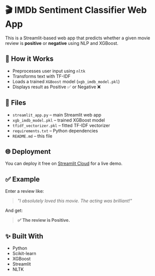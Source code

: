 # 🎬 IMDb Sentiment Classifier Web App

This is a Streamlit-based web app that predicts whether a given movie review is **positive** or **negative** using NLP and XGBoost.

## 🚀 How it Works

- Preprocesses user input using `nltk`
- Transforms text with TF-IDF
- Loads a trained `XGBoost` model (`xgb_imdb_model.pkl`)
- Displays result as Positive ✅ or Negative ❌

## 📂 Files

- `streamlit_app.py` – main Streamlit web app
- `xgb_imdb_model.pkl` – trained XGBoost model
- `tfidf_vectorizer.pkl` – fitted TF-IDF vectorizer
- `requirements.txt` – Python dependencies
- `README.md` – this file

## 🌐 Deployment

You can deploy it free on [Streamlit Cloud](https://streamlit.io/cloud) for a live demo.

## ✅ Example

Enter a review like:

> _"I absolutely loved this movie. The acting was brilliant!"_

And get:

> **✅ The review is Positive.**

## ✨ Built With

- Python
- Scikit-learn
- XGBoost
- Streamlit
- NLTK
